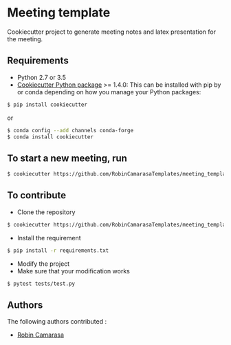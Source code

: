 # Meeting template

Cookiecutter project to generate meeting notes and latex presentation for the meeting.

## Requirements
 - Python 2.7 or 3.5
 - [Cookiecutter Python package](http://cookiecutter.readthedocs.org/en/latest/installation.html) >= 1.4.0: This can be installed with pip by or conda depending on how you manage your Python packages:

``` bash
$ pip install cookiecutter
```

or

``` bash
$ conda config --add channels conda-forge
$ conda install cookiecutter
```


## To start a new meeting, run
``` bash
$ cookiecutter https://github.com/RobinCamarasaTemplates/meeting_template
```

## To contribute
- Clone the repository
``` bash
$ cookiecutter https://github.com/RobinCamarasaTemplates/meeting_template
```
- Install the requirement
```bash
$ pip install -r requirements.txt
```
- Modify the project
- Make sure that your modification works
```bash
$ pytest tests/test.py
```

## Authors
The following authors contributed :
- [Robin Camarasa](https://github.com/RobinCamarasa)
